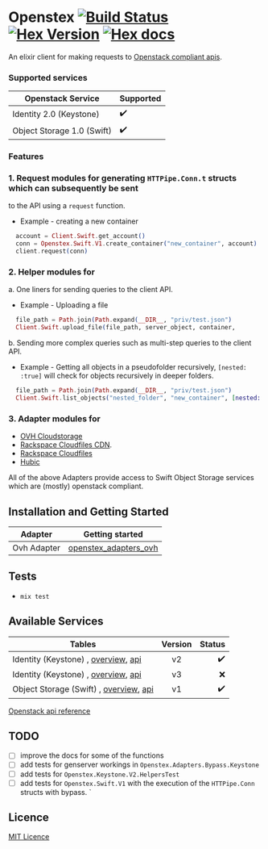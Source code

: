 # Openstex  [![Build Status](https://travis-ci.org/stephenmoloney/openstex_test.svg)](https://travis-ci.org/stephenmoloney/openstex_test) [![Hex Version](http://img.shields.io/hexpm/v/openstex.svg?style=flat)](https://hex.pm/packages/openstex) [![Hex docs](http://img.shields.io/badge/hex.pm-docs-green.svg?style=flat)](https://hexdocs.pm/openstex)

An elixir client for making requests to [Openstack compliant apis](http://developer.openstack.org/api-ref.html).

### Supported services

| Openstack Service | Supported |
|---|---|
| Identity 2.0 (Keystone) | :heavy_check_mark: |
| Object Storage 1.0 (Swift) | :heavy_check_mark: |


### Features


### 1. Request modules for generating `HTTPipe.Conn.t` structs which can subsequently be sent
to the API using a `request` function.

- Example - creating a new container

```elixir
  account = Client.Swift.get_account()
  conn = Openstex.Swift.V1.create_container("new_container", account)
  client.request(conn)
```


### 2. Helper modules for

a. One liners for sending queries to the client API.

- Example - Uploading a file

```elixir
  file_path = Path.join(Path.expand(__DIR__, "priv/test.json")
  Client.Swift.upload_file(file_path, server_object, container,
```

b. Sending more complex queries such as multi-step queries to the client API.

- Example - Getting all objects in a pseudofolder recursively, `[nested: :true]` will
check for objects recursively in deeper folders.

```elixir
  file_path = Path.join(Path.expand(__DIR__, "priv/test.json")
  Client.Swift.list_objects("nested_folder", "new_container", [nested: :true])
```


### 3. Adapter modules for

- [OVH Cloudstorage](https://www.ovh.ie/cloud/storage/)
- [Rackspace Cloudfiles CDN](https://www.rackspace.com/cloud/cdn-content-delivery-network).
- [Rackspace Cloudfiles](https://www.rackspace.com/cloud/files)
- [Hubic](https://hubic.com/en/)


All of the above Adapters provide access to Swift Object Storage services which are (mostly) openstack compliant.



## Installation and Getting Started

| Adapter | Getting started |
|---|---|
| Ovh Adapter | [openstex_adapters_ovh](https://github.com/stephenmoloney/openstex/blob/master/lib/adapters/ovh/cloudstorage/adapter.ex) |


## Tests

- `mix test`


## Available Services

| Tables        | Version           | Status  |
| ------------- |:-------------:| -----:|
| Identity (Keystone) , [overview](https://wiki.openstack.org/wiki/keystone), [api](http://developer.openstack.org/api-ref-identity-v2.html)     | v2   | :heavy_check_mark:  |
| Identity (Keystone) , [overview](https://wiki.openstack.org/wiki/keystone), [api](http://developer.openstack.org/api-ref-identity-v3.html)     | v3   | :x: |
| Object Storage (Swift) , [overview](https://wiki.openstack.org/wiki/swift), [api](http://developer.openstack.org/api-ref-objectstorage-v1.html)     | v1   | :heavy_check_mark: |

[Openstack api reference](http://developer.openstack.org/api-ref.html)


## TODO

- [ ] improve the docs for some of the functions
- [ ] add tests for genserver workings in `Openstex.Adapters.Bypass.Keystone`
- [ ] add tests for `Openstex.Keystone.V2.HelpersTest`
- [ ] add tests for `Openstex.Swift.V1` with the execution of the `HTTPipe.Conn` structs with bypass.
`

## Licence

[MIT Licence](LICENCE.md)
